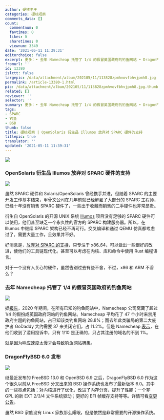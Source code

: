 ```yaml
---
author: 硬核老王
categories: 硬核观察
comments_data: []
count:
  commentnum: 0
  favtimes: 0
  likes: 0
  sharetimes: 0
  viewnum: 3349
date: '2021-05-11 11:39:31'
editorchoice: false
excerpt: 更多：• 去年 Namecheap 托管了 1/4 的假冒英国政府的钓鱼网站 • DragonFlyBSD 6.0 发布
fromurl: ''
id: 13380
islctt: false
largepic: /data/attachment/album/202105/11/113828zpmhvovfbhvjpmh8.jpg
permalink: /article-13380-1.html
pic: /data/attachment/album/202105/11/113828zpmhvovfbhvjpmh8.jpg.thumb.jpg
related: []
reviewer: ''
selector: ''
summary: 更多：• 去年 Namecheap 托管了 1/4 的假冒英国政府的钓鱼网站 • DragonFlyBSD 6.0 发布
tags:
- SPARC
- 钓鱼
- BSD
thumb: false
title: 硬核观察 | OpenSolaris 衍生品 Illumos 放弃对 SPARC 硬件的支持
titlepic: true
translator: ''
updated: '2021-05-11 11:39:31'
---
```


![](/data/attachment/album/202105/11/113828zpmhvovfbhvjpmh8.jpg)


### OpenSolaris 衍生品 Illumos 放弃对 SPARC 硬件的支持


![](/data/attachment/album/202105/11/113838rx2nxzkzppfqp7zr.jpg)


虽然 SPARC 硬件和 Solaris/OpenSolaris 曾经携手并进，但随着 SPARC 的主要开发工作基本结束，甲骨文公司在几年前就已经解雇了大部分的 SPARC 工程师，已经十年没有销售 SPARC 硬件了，一些出于收藏而销售的二手硬件也非常昂贵。


衍生自 OpenSolaris 的开源 UNIX 系统 [Illumos](https://illumos.org/) 项目没有足够的 SPARC 硬件可以使用，他们甚至缺乏一个永久性的官方的 SPARC 构建服务器。所以，在 Illumos 中继续 SPARC 架构已经不再可行。交叉编译和通过 QEMU 仿真都考虑过了，需要大量工作，且效果并不好。


好消息是，[放弃对 SPARC 的支持](https://github.com/illumos/ipd/blob/master/ipd/0019/README.md)，只专注于 x86\_64，可以做出一些很好的改进，使他们的工具链现代化。甚至可以考虑在内核、库和命令中使用 Rust 编程语言。


对于一个没有人关心的硬件，虽然告别过去有些不舍，不过，x86 和 ARM 不香么？


### 去年 Namecheap 托管了 1/4 的假冒英国政府的钓鱼网站


![](/data/attachment/album/202105/11/113851u798vwhmf69d886i.jpg)


据[报告](https://www.ncsc.gov.uk/report/acd-report-year-four)，2020 年期间，在所有已知的钓鱼网站中，Namecheap 公司窝藏了超过 1/4 的假扮成英国政府网站的钓鱼网站。Namecheap 平均花了 47 个小时来禁用政府主题的钓鱼网站，占已知该类钓鱼网站 28.8%；而去年此类骗局的第二大庇护者 GoDaddy 大约需要 37 来关闭它们，占 11.2%。但是 Namecheap [表示](https://twitter.com/NamecheapCEO/status/1369273660519964678)，在他们收到了滥用投诉中，只有 1/10 是正确的，只占其注册的域名的不到 1%。


就是因为响应速度太慢才会导致钓鱼网站猬集。


### DragonFlyBSD 6.0 发布


![](/data/attachment/album/202105/11/113915p16666kz6ydfev65.jpg)


继最近发布的 FreeBSD 13.0 和 OpenBSD 6.9 之后，DragonFlyBSD 6.0 作为这个很久以前从 FreeBSD 分叉出来的 BSD 操作系统也发布了最新版本 6.0。其中的一些亮点包括：对内核进行了优化，改进了内存分页，提升了性能；一个非 GPL 的新 EXT 2/3/4 文件系统驱动；更好的 EFI 帧缓存支持等等。详情可看[变更公告](https://www.dragonflybsd.org/release60/)。


虽然 BSD 家族没有 Linux 家族那么耀眼，但是依然是非常重要的开源操作系统。